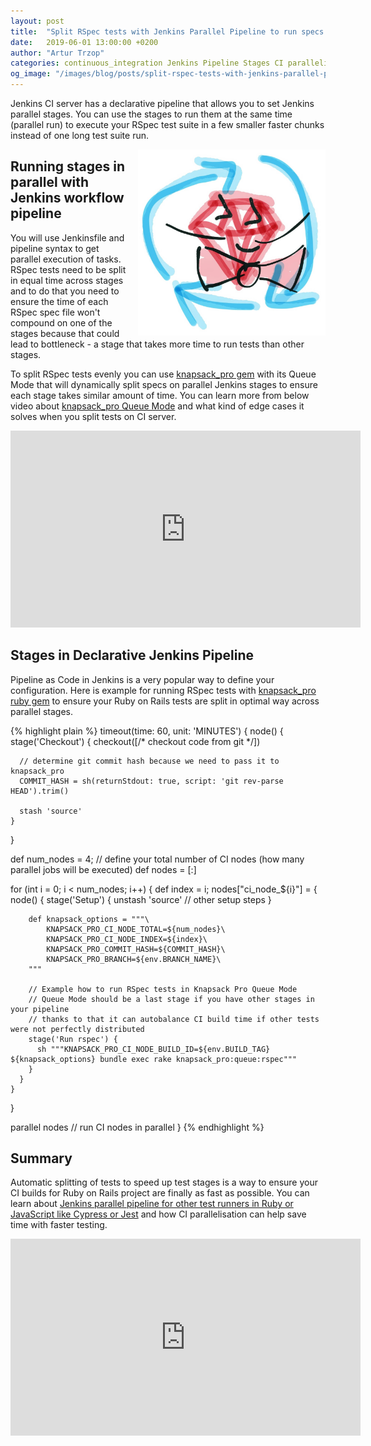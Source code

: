 ```yaml
---
layout: post
title:  "Split RSpec tests with Jenkins Parallel Pipeline to run specs faster"
date:   2019-06-01 13:00:00 +0200
author: "Artur Trzop"
categories: continuous_integration Jenkins Pipeline Stages CI parallelisation RSpec Ruby Rails
og_image: "/images/blog/posts/split-rspec-tests-with-jenkins-parallel-pipeline-to-run-specs-faster/rspec_jenkins.jpeg"
---
```


Jenkins CI server has a declarative pipeline that allows you to set Jenkins parallel stages. You can use the stages to run them at the same time (parallel run) to execute your RSpec test suite in a few smaller faster chunks instead of one long test suite run. 

<img src="/images/blog/posts/split-rspec-tests-with-jenkins-parallel-pipeline-to-run-specs-faster/rspec_jenkins.jpeg" style="width:300px;margin-left: 15px;float:right;" />

## Running stages in parallel with Jenkins workflow pipeline

You will use Jenkinsfile and pipeline syntax to get parallel execution of tasks. RSpec tests need to be split in equal time across stages and to do that you need to ensure the time of each RSpec spec file won't compound on one of the stages because that could lead to bottleneck - a stage that takes more time to run tests than other stages. 

To split RSpec tests evenly you can use [knapsack_pro gem](https://knapsackpro.com?utm_source=docs_knapsackpro&utm_medium=blog_post&utm_campaign=split-rspec-tests-with-jenkins-parallel-pipeline-to-run-specs-faster) with its Queue Mode that will dynamically split specs on parallel Jenkins stages to ensure each stage takes similar amount of time. You can learn more from below video about [knapsack_pro Queue Mode](https://knapsackpro.com?utm_source=docs_knapsackpro&utm_medium=blog_post&utm_campaign=split-rspec-tests-with-jenkins-parallel-pipeline-to-run-specs-faster) and what kind of edge cases it solves when you split tests on CI server.

<iframe width="560" height="315" src="https://www.youtube.com/embed/hUEB1XDKEFY" frameborder="0" allow="accelerometer; autoplay; encrypted-media; gyroscope; picture-in-picture" allowfullscreen></iframe>

## Stages in Declarative Jenkins Pipeline

Pipeline as Code in Jenkins is a very popular way to define your configuration. Here is example for running RSpec tests with [knapsack_pro ruby gem](https://knapsackpro.com?utm_source=docs_knapsackpro&utm_medium=blog_post&utm_campaign=split-rspec-tests-with-jenkins-parallel-pipeline-to-run-specs-faster) to ensure your Ruby on Rails tests are split in optimal way across parallel stages.

{% highlight plain %}
timeout(time: 60, unit: 'MINUTES') {
  node() {
    stage('Checkout') {
      checkout([/* checkout code from git */])

      // determine git commit hash because we need to pass it to knapsack_pro
      COMMIT_HASH = sh(returnStdout: true, script: 'git rev-parse HEAD').trim()

      stash 'source'
    }
  }

  def num_nodes = 4; // define your total number of CI nodes (how many parallel jobs will be executed)
  def nodes = [:]

  for (int i = 0; i < num_nodes; i++) {
    def index = i;
    nodes["ci_node_${i}"] = {
      node() {
        stage('Setup') {
          unstash 'source'
          // other setup steps
        }

        def knapsack_options = """\
            KNAPSACK_PRO_CI_NODE_TOTAL=${num_nodes}\
            KNAPSACK_PRO_CI_NODE_INDEX=${index}\
            KNAPSACK_PRO_COMMIT_HASH=${COMMIT_HASH}\
            KNAPSACK_PRO_BRANCH=${env.BRANCH_NAME}\
        """

        // Example how to run RSpec tests in Knapsack Pro Queue Mode
        // Queue Mode should be a last stage if you have other stages in your pipeline
        // thanks to that it can autobalance CI build time if other tests were not perfectly distributed
        stage('Run rspec') {
          sh """KNAPSACK_PRO_CI_NODE_BUILD_ID=${env.BUILD_TAG} ${knapsack_options} bundle exec rake knapsack_pro:queue:rspec"""
        }
      }
    }
  }

  parallel nodes // run CI nodes in parallel
}
{% endhighlight %}

## Summary

Automatic splitting of tests to speed up test stages is a way to ensure your CI builds for Ruby on Rails project are finally as fast as possible. You can learn about [Jenkins parallel pipeline for other test runners in Ruby or JavaScript like Cypress or Jest](/2018/jenkins-pipeline-how-to-run-parallel-tests-in-your-workflow-stages) and how CI parallelisation can help save time with faster testing.

<iframe width="560" height="315" src="https://www.youtube.com/embed/QWfFiJF1GyU" frameborder="0" allow="accelerometer; autoplay; encrypted-media; gyroscope; picture-in-picture" allowfullscreen></iframe>
